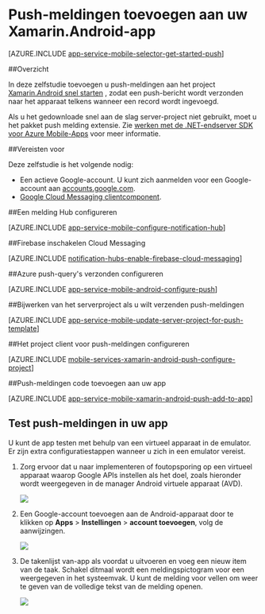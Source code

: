 <properties
    pageTitle="Push-meldingen toevoegen aan uw Xamarin.Android-app | Azure App-Service"
    description="Informatie over het gebruik van Azure App-Service en Azure melding Hubs push-meldingen verzenden naar uw Xamarin.Android-app"
    services="app-service\mobile"
    documentationCenter="xamarin"
    authors="ysxu"
    manager="erikre"
    editor=""/>

<tags
    ms.service="app-service-mobile"
    ms.workload="mobile"
    ms.tgt_pltfrm="mobile-xamarin-android"
    ms.devlang="dotnet"
    ms.topic="article"
    ms.date="10/12/2016"
    ms.author="yuaxu"/>

# <a name="add-push-notifications-to-your-xamarinandroid-app"></a>Push-meldingen toevoegen aan uw Xamarin.Android-app

[AZURE.INCLUDE [app-service-mobile-selector-get-started-push](../../includes/app-service-mobile-selector-get-started-push.md)]

##<a name="overview"></a>Overzicht


In deze zelfstudie toevoegen u push-meldingen aan het project [Xamarin.Android snel starten](app-service-mobile-windows-store-dotnet-get-started.md) , zodat een push-bericht wordt verzonden naar het apparaat telkens wanneer een record wordt ingevoegd.

Als u het gedownloade snel aan de slag server-project niet gebruikt, moet u het pakket push melding extensie. Zie [werken met de .NET-endserver SDK voor Azure Mobile-Apps](app-service-mobile-dotnet-backend-how-to-use-server-sdk.md) voor meer informatie.


##<a name="prerequisites"></a>Vereisten voor

Deze zelfstudie is het volgende nodig:

+ Een actieve Google-account. U kunt zich aanmelden voor een Google-account aan [accounts.google.com](http://go.microsoft.com/fwlink/p/?LinkId=268302).
+ [Google Cloud Messaging clientcomponent](http://components.xamarin.com/view/GCMClient/).

##<a name="configure-hub"></a>Een melding Hub configureren

[AZURE.INCLUDE [app-service-mobile-configure-notification-hub](../../includes/app-service-mobile-configure-notification-hub.md)]

##<a id="register"></a>Firebase inschakelen Cloud Messaging

[AZURE.INCLUDE [notification-hubs-enable-firebase-cloud-messaging](../../includes/notification-hubs-enable-firebase-cloud-messaging.md)]

##<a name="configure-azure-to-send-push-requests"></a>Azure push-query's verzonden configureren

[AZURE.INCLUDE [app-service-mobile-android-configure-push](../../includes/app-service-mobile-android-configure-push-for-firebase.md)]

##<a id="update-server"></a>Bijwerken van het serverproject als u wilt verzenden push-meldingen

[AZURE.INCLUDE [app-service-mobile-update-server-project-for-push-template](../../includes/app-service-mobile-update-server-project-for-push-template.md)]

##<a id="configure-app"></a>Het project client voor push-meldingen configureren

[AZURE.INCLUDE [mobile-services-xamarin-android-push-configure-project](../../includes/mobile-services-xamarin-android-push-configure-project.md)]

##<a id="add-push"></a>Push-meldingen code toevoegen aan uw app

[AZURE.INCLUDE [app-service-mobile-xamarin-android-push-add-to-app](../../includes/app-service-mobile-xamarin-android-push-add-to-app.md)]

## <a name="test"></a>Test push-meldingen in uw app

U kunt de app testen met behulp van een virtueel apparaat in de emulator. Er zijn extra configuratiestappen wanneer u zich in een emulator vereist.

1. Zorg ervoor dat u naar implementeren of foutopsporing op een virtueel apparaat waarop Google APIs instellen als het doel, zoals hieronder wordt weergegeven in de manager Android virtuele apparaat (AVD).

    ![](./media/app-service-mobile-xamarin-android-get-started-push/google-apis-avd-settings.png)

2. Een Google-account toevoegen aan de Android-apparaat door te klikken op **Apps** > **Instellingen** > **account toevoegen**, volg de aanwijzingen.

    ![](./media/app-service-mobile-xamarin-android-get-started-push/add-google-account.png)

3. De takenlijst van-app als voordat u uitvoeren en voeg een nieuw item van de taak. Schakel ditmaal wordt een meldingspictogram voor een weergegeven in het systeemvak. U kunt de melding voor vellen om weer te geven van de volledige tekst van de melding openen.

    ![](./media/app-service-mobile-xamarin-android-get-started-push/android-notifications.png)


<!-- URLs. -->
[Xamarin.Android quick start]: app-service-mobile-xamarin-android-get-started.md
[Google Cloud Messaging Client Component]: http://components.xamarin.com/view/GCMClient/
[Azure Mobile Services Component]: http://components.xamarin.com/view/azure-mobile-services/
